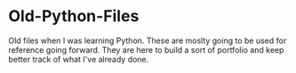 # Old-Python-Files
Old files when I was learning Python.
These are moslty going to be used for reference going forward. They are here to build a sort of portfolio
and keep better track of what I've already done.
